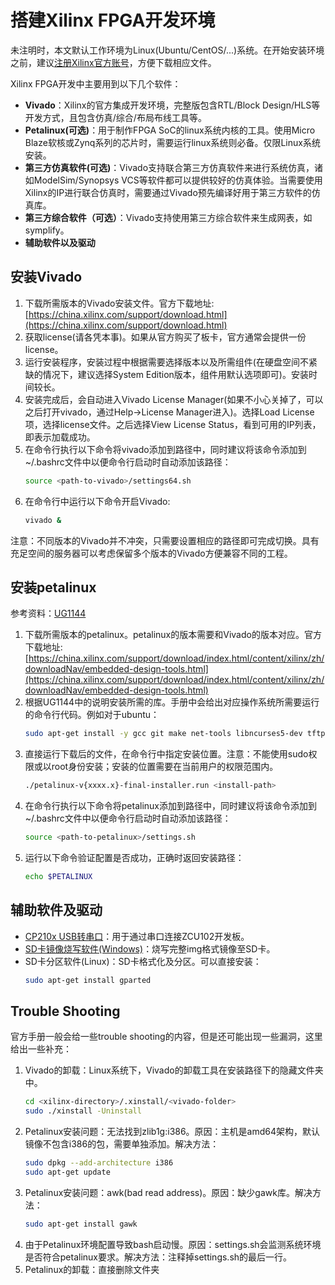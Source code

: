 # 搭建Xilinx FPGA开发环境
未注明时，本文默认工作环境为Linux(Ubuntu/CentOS/...)系统。在开始安装环境之前，建议[注册Xilinx官方账号](https://china.xilinx.com/registration/create-account.html)，方便下载相应文件。

Xilinx FPGA开发中主要用到以下几个软件：
- **Vivado**：Xilinx的官方集成开发环境，完整版包含RTL/Block Design/HLS等开发方式，且包含仿真/综合/布局布线工具等。
- **Petalinux(可选)**：用于制作FPGA SoC的linux系统内核的工具。使用Micro Blaze软核或Zynq系列的芯片时，需要运行linux系统则必备。仅限Linux系统安装。
- **第三方仿真软件(可选)**：Vivado支持联合第三方仿真软件来进行系统仿真，诸如ModelSim/Synopsys VCS等软件都可以提供较好的仿真体验。当需要使用Xilinx的IP进行联合仿真时，需要通过Vivado预先编译好用于第三方软件的仿真库。
- **第三方综合软件（可选）**：Vivado支持使用第三方综合软件来生成网表，如symplify。
- **辅助软件以及驱动**

## 安装Vivado
1. 下载所需版本的Vivado安装文件。官方下载地址: [https://china.xilinx.com/support/download.html](https://china.xilinx.com/support/download.html)
2. 获取license(请各凭本事)。如果从官方购买了板卡，官方通常会提供一份license。
3. 运行安装程序，安装过程中根据需要选择版本以及所需组件(在硬盘空间不紧缺的情况下，建议选择System Edition版本，组件用默认选项即可)。安装时间较长。
4. 安装完成后，会自动进入Vivado License Manager(如果不小心关掉了，可以之后打开vivado，通过Help->License Manager进入)。选择Load License项，选择license文件。之后选择View License Status，看到可用的IP列表，即表示加载成功。
5. 在命令行执行以下命令将vivado添加到路径中，同时建议将该命令添加到~/.bashrc文件中以便命令行启动时自动添加该路径：
    ```bash
    source <path-to-vivado>/settings64.sh
    ```
6. 在命令行中运行以下命令开启Vivado:
   ```bash
   vivado &
   ```

注意：不同版本的Vivado并不冲突，只需要设置相应的路径即可完成切换。具有充足空间的服务器可以考虑保留多个版本的Vivado方便兼容不同的工程。

## 安装petalinux
参考资料：[UG1144](https://www.xilinx.com/support/documentation/sw_manuals/xilinx2019_1/ug1144-petalinux-tools-reference-guide.pdf)
1. 下载所需版本的petalinux。petalinux的版本需要和Vivado的版本对应。官方下载地址: [https://china.xilinx.com/support/download/index.html/content/xilinx/zh/downloadNav/embedded-design-tools.html](https://china.xilinx.com/support/download/index.html/content/xilinx/zh/downloadNav/embedded-design-tools.html)
2. 根据UG1144中的说明安装所需的库。手册中会给出对应操作系统所需要运行的命令行代码。例如对于ubuntu：
   ```bash
   sudo apt-get install -y gcc git make net-tools libncurses5-dev tftpd zlib1g-dev libssl-dev flex bison libselinux1 gnupg wget diffstat chrpath socat xterm autoconf libtool tar unzip texinfo gcc-multilib build-essential zlib1g:i386 screen pax gzip
   ```
3. 直接运行下载后的文件，在命令行中指定安装位置。注意：不能使用sudo权限或以root身份安装；安装的位置需要在当前用户的权限范围内。
   ```bash
   ./petalinux-v{xxxx.x}-final-installer.run <install-path>
   ```
4. 在命令行执行以下命令将petalinux添加到路径中，同时建议将该命令添加到~/.bashrc文件中以便命令行启动时自动添加该路径：
    ```bash
    source <path-to-petalinux>/settings.sh
    ```
5. 运行以下命令验证配置是否成功，正确时返回安装路径：
   ```bash
   echo $PETALINUX
   ```

## 辅助软件及驱动
* [CP210x USB转串口](https://www.silabs.com/products/development-tools/software/usb-to-uart-bridge-vcp-drivers)：用于通过串口连接ZCU102开发板。
* [SD卡镜像烧写软件(Windows)](https://www.balena.io/etcher/)：烧写完整img格式镜像至SD卡。
* SD卡分区软件(Linux)：SD卡格式化及分区。可以直接安装：
  ```bash
  sudo apt-get install gparted
  ```

## Trouble Shooting

官方手册一般会给一些trouble shooting的内容，但是还可能出现一些漏洞，这里给出一些补充：

1. Vivado的卸载：Linux系统下，Vivado的卸载工具在安装路径下的隐藏文件夹中。
    ``` bash
    cd <xilinx-directory>/.xinstall/<vivado-folder>
    sudo ./xinstall -Uninstall
    ```
2. Petalinux安装问题：无法找到zlib1g:i386。原因：主机是amd64架构，默认镜像不包含i386的包，需要单独添加。解决方法：
    ``` bash
    sudo dpkg --add-architecture i386
    sudo apt-get update
    ```
3. Petalinux安装问题：awk(bad read address)。原因：缺少gawk库。解决方法：
    ``` bash
    sudo apt-get install gawk
    ```
4. 由于Petalinux环境配置导致bash启动慢。原因：settings.sh会监测系统环境是否符合petalinux要求。解决方法：注释掉settings.sh的最后一行。
5. Petalinux的卸载：直接删除文件夹


